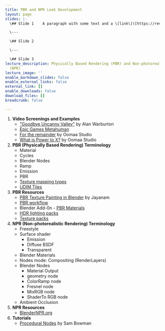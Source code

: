```yaml
---
title: PBR and NPR Look Development
layout: page
slides: |-
  \## Slide 1    A paragraph with some text and a \[link\]([https://revealjs.com/markdown/](https://revealjs.com/markdown/ "https://revealjs.com/markdown/")).

  \---

  \## Slide 2

  \---

  \## Slide 3
lecture_description: Physically Based Rendering (PBR) and Non-photorealistic Rendering
  (NPR)
lecture_image: ''
enable_markdown_slides: false
enable_external_links: false
external_link: []
enable_downloads: false
download_files: []
breadcrumb: false

---
```

1. **Video Screenings and Examples**
   * ["Goodbye Uncanny Valley"](https://vimeo.com/237568588) by Alan Warburton
   * [Epic Games Metahuman](https://www.youtube.com/watch?v=1tjkSpoa7V8)
   * [For the remainder](https://vimeo.com/36818561) by Oomaa Studio
   * [What is Power to X?](https://vimeo.com/257500299) by Oomaa Studio
2. **PBR (Physically Based Rendering) Terminology**
   * Material
   * Cycles
   * Blender Nodes
   * Ramp
   * Emission
   * PBR
   * [Texture mapping types](http://wiki.polycount.com/wiki/Texture_types)
   * [UDIM Tiles](https://www.youtube.com/watch?v=LR3Y9R2wmdI)
3. **PBR Resources**
   * [PBR Texture Painting in Blender](https://www.youtube.com/watch?v=svzKoq3vew0) by Jayanam
   * [PBR workflow](https://www.youtube.com/watch?v=aH6XPsEmozk)
   * Blender Add-0n - [PBR Materials](https://www.3d-wolf.com/products/materials.html)
   * [HDR lighting packs](https://hdrihaven.com/hdri/?c=skies&h=cannon)
   * [Texture packs](https://cc0textures.com/view?id=Rock030)
4. **NPR (Non-photorealistic Rendering) Terminology**
   * Freestyle
   * Surface shader
     * Emission
     * Diffuse BSDF
     * Transparent
   * Blender Materials
   * Nodes mode: Compositing (RenderLayers)
   * Blender Nodes
     * Material Output
     * geometry node
     * ColorRamp node
     * Fresnel node
     * MixRGB node
     * ShaderTo RGB node
   * Ambient Occlusion
5. **NPR Resources**
   * [BlenderNPR.org](http://blendernpr.org/)
6. **Tutorials**
   * [Procedural Nodes](https://youtu.be/Uvc2P911rZk) by Sam Bowman